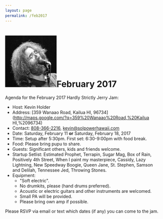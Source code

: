```yaml
---
layout: page
permalink: /feb2017
---
```


<h1><img class="ui avatar image" src="/images/jerryavatar.jpg">February 2017</h1>

Agenda for the February 2017 Hardly Strictly Jerry Jam:

  * Host: Kevin Holder
  * Address: [359 Wanaao Road, Kailua HI, 96734](http://maps.google.com/?q=359%20Wanaao%20Road,%20Kailua HI,%2096734)
  * Contact: [808-366-2216](tel:808-366-2216), [kevin@solpowerhawaii.com](mailto:kevin@solpowerhawaii.com)
  * Date: Saturday, February 11 **or** Saturday, February 18, 2017
  * Time: Setup after 5:30pm. First set: 6:30-9:00pm with food break.
  * Food: Please bring pupu to share. 
  * Guests: Significant others, kids and friends welcome. 
  * Startup Setlist: Estimated Prophet, Terrapin, Sugar Mag, Box of Rain, Positively 4th Street, When I paint my masterpiece, Cassidy, Lazy Lightning, New Speedway Boogie, Queen Jane, St. Stephen, Samson and Delilah, Tennessee Jed, Throwing Stones.
  * Equipment: 
    * "Soft electric". 
    * No drumkits, please (hand drums preferred). 
    * Acoustic or electric guitars and other instruments are welcomed.
    * Small PA will be provided. 
    * Please bring own amp if possible. 

Please RSVP via email or text which dates (if any) you can come to the jam.